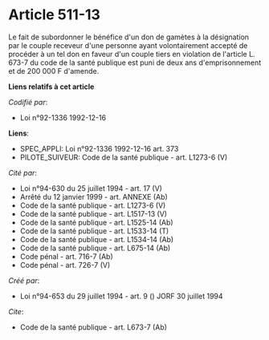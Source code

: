 # Article 511-13

Le fait de subordonner le bénéfice d'un don de gamètes à la désignation par le couple receveur d'une personne ayant
volontairement accepté de procéder à un tel don en faveur d'un couple tiers en violation de l'article L. 673-7 du code de la
santé publique est puni de deux ans d'emprisonnement et de 200 000 F d'amende.

**Liens relatifs à cet article**

_Codifié par_:

  - Loi n°92-1336 1992-12-16

**Liens**:

  - SPEC_APPLI: Loi n°92-1336 1992-12-16 art. 373
  - PILOTE_SUIVEUR: Code de la santé publique - art. L1273-6 (V)

_Cité par_:

  - Loi n°94-630 du 25 juillet 1994 - art. 17 (V)
  - Arrêté du 12 janvier 1999 - art. ANNEXE (Ab)
  - Code de la santé publique - art. L1273-6 (V)
  - Code de la santé publique - art. L1517-13 (V)
  - Code de la santé publique - art. L1525-14 (Ab)
  - Code de la santé publique - art. L1533-14 (T)
  - Code de la santé publique - art. L1534-14 (Ab)
  - Code de la santé publique - art. L675-14 (Ab)
  - Code pénal - art. 716-7 (Ab)
  - Code pénal - art. 726-7 (V)

_Créé par_:

  - Loi n°94-653 du 29 juillet 1994 - art. 9 () JORF 30 juillet 1994

_Cite_:

  - Code de la santé publique - art. L673-7 (Ab)
